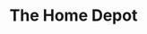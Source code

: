 ---
title: "The Home Depot"
url: /anaheim/the-home-depot-north-brookhurst-street/
shop: Baumarkt
---
